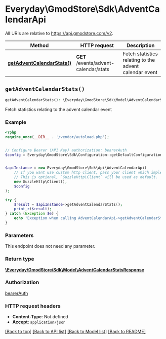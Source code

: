 # Everyday\GmodStore\Sdk\AdventCalendarApi

All URIs are relative to https://api.gmodstore.com/v2.

Method | HTTP request | Description
------------- | ------------- | -------------
[**getAdventCalendarStats()**](AdventCalendarApi.md#getAdventCalendarStats) | **GET** /events/advent-calendar/stats | Fetch statistics relating to the advent calendar event


## `getAdventCalendarStats()`

```php
getAdventCalendarStats(): \Everyday\GmodStore\Sdk\Model\AdventCalendarStatsResponse
```

Fetch statistics relating to the advent calendar event

### Example

```php
<?php
require_once(__DIR__ . '/vendor/autoload.php');


// Configure Bearer (API Key) authorization: bearerAuth
$config = Everyday\GmodStore\Sdk\Configuration::getDefaultConfiguration()->setAccessToken('YOUR_ACCESS_TOKEN');


$apiInstance = new Everyday\GmodStore\Sdk\Api\AdventCalendarApi(
    // If you want use custom http client, pass your client which implements `GuzzleHttp\ClientInterface`.
    // This is optional, `GuzzleHttp\Client` will be used as default.
    new GuzzleHttp\Client(),
    $config
);

try {
    $result = $apiInstance->getAdventCalendarStats();
    print_r($result);
} catch (Exception $e) {
    echo 'Exception when calling AdventCalendarApi->getAdventCalendarStats: ', $e->getMessage(), PHP_EOL;
}
```

### Parameters

This endpoint does not need any parameter.

### Return type

[**\Everyday\GmodStore\Sdk\Model\AdventCalendarStatsResponse**](../Model/AdventCalendarStatsResponse.md)

### Authorization

[bearerAuth](../../README.md#bearerAuth)

### HTTP request headers

- **Content-Type**: Not defined
- **Accept**: `application/json`

[[Back to top]](#) [[Back to API list]](../../README.md#endpoints)
[[Back to Model list]](../../README.md#models)
[[Back to README]](../../README.md)
